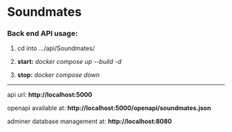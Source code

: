 # Soundmates

### Back end API usage:

1. cd into .../api/Soundmates/

2. **start:** *docker compose up --build -d*

3. **stop:** *docker compose down*

---

api url: **http://localhost:5000**

openapi available at: **http://localhost:5000/openapi/soundmates.json**

adminer database management at: **http://localhost:8080**
